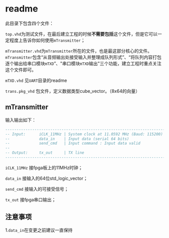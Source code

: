 # readme

此目录下包含四个文件：

`top.vhd`为测试文件，在最后建立工程的时候**不需要包括**这个文件，但是它可以一定程度上告诉你如何使用`mTransmitter`；

`mTransmitter.vhd`为`mTransmitter`所在的文件，也是最这部分核心的文件。`mTransmitter`包含“从音频输出处接受输入并整理成队列形式”、“将队列内容打包逐个输出给串口模块`mTXD`”、"串口模块`mTXD`输出"三个功能，建立工程时重点关注这个文件即可。

`mTXD.vhd` 见`UART`目录的readme

`trans.pkg_vhd` 包文件，定义数据类型cube_vector。（8x64的向量）

## mTransmitter

输入输出如下：

```vhdl
-----------------------------------------------------------------------
-- Input:      iCLK_11MHz | System clock at 11.0592 MHz (Baud: 115200)
--             data_in    | Input data (serial 64 bits)
--             send_cmd   | Input command : Input data valid
--
-- Output:     tx_out     | TX line 
-----------------------------------------------------------------------
```

`iCLK_11MHz` 接fpga板上的11MHz时钟；

`data_in` 接输入的64位std_logic_vector；

`send_cmd` 接输入的可接受信号；

`tx_out` 接fpga串口输出；

## 注意事项

1.`data_in`在变更之前建议一直保持